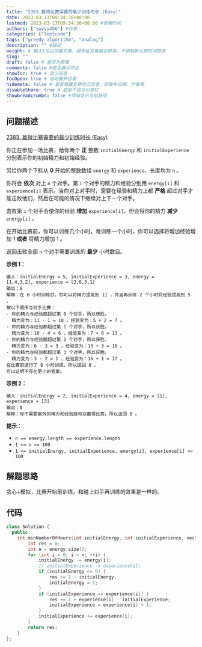 ```yaml
---
title: "2383.赢得比赛需要的最少训练时长 (Easy)"
date: 2023-03-13T09:34:38+08:00
lastmod: 2023-03-13T09:34:38+08:00 #更新时间
authors: ["zwyyy456"] #作者
categories: ["leetcode"]
tags: ["greedy algorithm", "analog"]
description: "" #描述
weight: # 输入1可以顶置文章，用来给文章展示排序，不填就默认按时间排序
slug: ""
draft: false # 是否为草稿
comments: false #是否展示评论
showToc: true # 显示目录
TocOpen: true # 自动展开目录
hidemeta: false # 是否隐藏文章的元信息，如发布日期、作者等
disableShare: true # 底部不显示分享栏
showbreadcrumbs: false #顶部显示当前路径
---
```

## 问题描述
[2383. 赢得比赛需要的最少训练时长 (Easy)](https://leetcode.cn/problems/minimum-hours-of-training-to-win-a-competition/)

你正在参加一场比赛，给你两个 **正** 整数 `initialEnergy` 和
`initialExperience` 分别表示你的初始精力和初始经验。

另给你两个下标从 **0** 开始的整数数组 `energy` 和 `experience`，长度均为 `n` 。

你将会 **依次** 对上 `n` 个对手。第 `i` 个对手的精力和经验分别用 `energy[i]` 和
`experience[i]` 表示。当你对上对手时，需要在经验和精力上都 **严格**
超过对手才能击败他们，然后在可能的情况下继续对上下一个对手。

击败第 `i` 个对手会使你的经验 **增加** `experience[i]`，但会将你的精力 **减少**
`energy[i]` 。

在开始比赛前，你可以训练几个小时。每训练一个小时，你可以选择将增加经验增加 1 **或者** 将精力增加 1 。

返回击败全部 `n` 个对手需要训练的 **最少** 小时数目。

**示例 1：**

```
输入：initialEnergy = 5, initialExperience = 3, energy =
[1,4,3,2], experience = [2,6,3,1]
输出：8
解释：在 6 小时训练后，你可以将精力提高到 11 ，并且再训练 2 个小时将经验提高到 5 。
按以下顺序与对手比赛：
- 你的精力与经验都超过第 0 个对手，所以获胜。
  精力变为：11 - 1 = 10 ，经验变为：5 + 2 = 7 。
- 你的精力与经验都超过第 1 个对手，所以获胜。
  精力变为：10 - 4 = 6 ，经验变为：7 + 6 = 13 。
- 你的精力与经验都超过第 2 个对手，所以获胜。
  精力变为：6 - 3 = 3 ，经验变为：13 + 3 = 16 。
- 你的精力与经验都超过第 3 个对手，所以获胜。
  精力变为：3 - 2 = 1 ，经验变为：16 + 1 = 17 。
在比赛前进行了 8 小时训练，所以返回 8 。
可以证明不存在更小的答案。

```

**示例 2：**

```
输入：initialEnergy = 2, initialExperience = 4, energy = [1],
experience = [3]
输出：0
解释：你不需要额外的精力和经验就可以赢得比赛，所以返回 0 。

```

**提示：**

- `n == energy.length == experience.length`
- `1 <= n <= 100`
- `1 <= initialEnergy, initialExperience, energy[i],
experience[i] <= 100`

## 解题思路
贪心+模拟，比赛开始前训练，和碰上对手再训练的效果是一样的。

## 代码
```cpp
class Solution {
  public:
    int minNumberOfHours(int initialEnergy, int initialExperience, vector<int> &energy, vector<int> &experience) {
        int res = 0;
        int n = energy.size();
        for (int i = 0; i < n; ++i) {
            initialEnergy -= energy[i];
            // initialExperience -= experience[i];
            if (initialEnergy <= 0) {
                res += 1 - initialEnergy;
                initialEnergy = 1;
            }
            if (initialExperience <= experience[i]) {
                res += 1 + experience[i] - initialExperience;
                initialExperience = experience[i] + 1;
            }
            initialExperience += experience[i];
        }
        return res;
    }
};
```